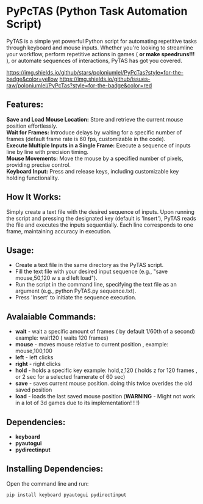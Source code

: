 # PyPcTAS (Python Task Automation Script)
PyTAS is a simple yet powerful Python script for automating repetitive tasks through keyboard and mouse inputs. Whether you're looking to streamline your workflow, perform repetitive actions in games ( **or make speedruns!!!** ), or automate sequences of interactions, PyTAS has got you covered.

https://img.shields.io/github/stars/poloniumlel/PyPcTas?style=for-the-badge&color=yellow https://img.shields.io/github/issues-raw/poloniumlel/PyPcTas?style=for-the-badge&color=red 



## Features:
**Save and Load Mouse Location:** Store and retrieve the current mouse position effortlessly.  
**Wait for Frames:** Introduce delays by waiting for a specific number of frames (default frame rate is 60 fps, customizable in the code).  
**Execute Multiple Inputs in a Single Frame:** Execute a sequence of inputs line by line with precision timing.  
**Mouse Movements:** Move the mouse by a specified number of pixels, providing precise control.  
**Keyboard Input:** Press and release keys, including customizable key holding functionality.

## How It Works:
Simply create a text file with the desired sequence of inputs. Upon running the script and pressing the designated key (default is 'Insert'), PyTAS reads the file and executes the inputs sequentially. Each line corresponds to one frame, maintaining accuracy in execution.
## Usage:
- Create a text file in the same directory as the PyTAS script.  
 - Fill the text file with your desired input sequence (e.g., "save mouse,50,120 w s a d left load").  
- Run the script in the command line, specifying the text file as an argument (e.g., python PyTAS.py sequence.txt).  
- Press 'Insert' to initiate the sequence execution.
## Avalaiable Commands:
- **wait** - wait a specific amount of frames ( by default 1/60th of a second) example: wait120 ( waits 120 frames)
- **mouse** - moves mouse relative to current position , example: mouse,100,100
- **left** - left clicks
- **right** - right clicks
- **hold** - holds a specific key example: hold,z,120 ( holds z for 120 frames , or 2 sec for a selected framerate of 60 sec)
- **save** - saves current mouse position. doing this twice overides the old saved position
- **load** - loads the last saved mouse position (**WARNING** - Might not work in a lot of 3d games due to its implementation! ! !)
## Dependencies:
- **keyboard**
- **pyautogui**
- **pydirectinput**
## Installing Dependencies:
Open the command line and run:

```pip install keyboard pyautogui pydirectinput ```
